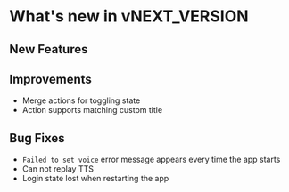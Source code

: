 # What's new in vNEXT_VERSION

## New Features

## Improvements

- Merge actions for toggling state
- Action supports matching custom title

## Bug Fixes

- `Failed to set voice` error message appears every time the app starts
- Can not replay TTS
- Login state lost when restarting the app
